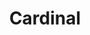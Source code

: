 ---
layout: project
categories: link
weight: 5
title: Cardinal
link: "http://cardinal.mtk.me/"
work_preview: "/uploads/2014/work/cardinal/cardinal.png"
---